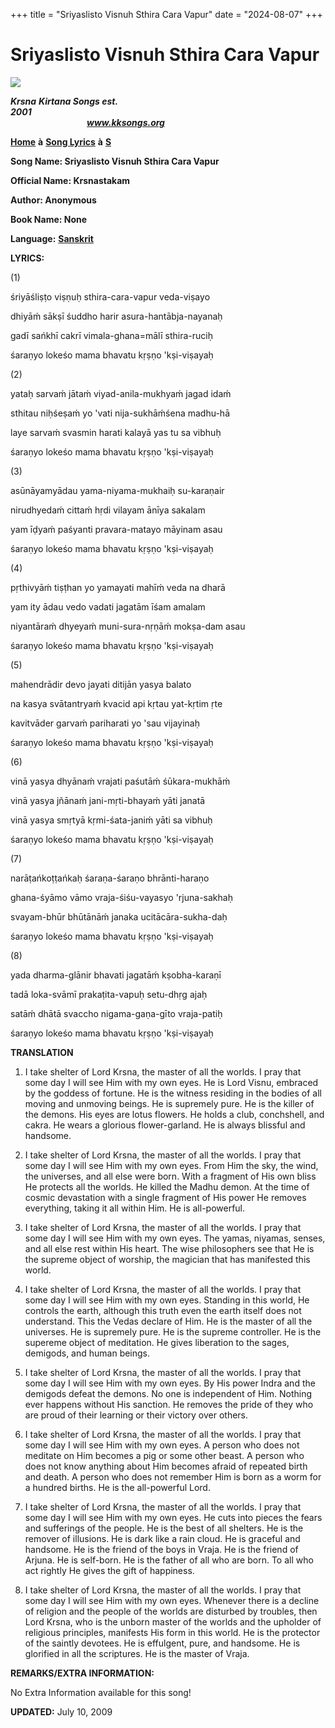 +++
title = "Sriyaslisto Visnuh Sthira Cara Vapur"
date = "2024-08-07"
+++

# Sriyaslisto Visnuh Sthira Cara Vapur
[**![](http://kksongs.org/image_files/image002.jpg)**](http://kksongs.org/)

**_Krsna_** **_Kirtana Songs est. 2001_**                                                                                                                                                      **_www.kksongs.org_**

[**Home**](http://kksongs.org/) **à** [**Song Lyrics**](http://kksongs.org/lyrics.html) **à** [**S**](http://kksongs.org/songs/song_s.html)

**Song Name: Sriyaslisto Visnuh Sthira Cara Vapur**

**Official Name: Krsnastakam**

**Author: Anonymous**

**Book Name: None**

**Language:** [**Sanskrit**](http://kksongs.org/language/list/sanskrit.html)

**LYRICS:**

(1)

śriyāśliṣṭo viṣṇuḥ sthira-cara-vapur veda-viṣayo

dhiyāḿ sākṣī śuddho harir asura-hantābja-nayanaḥ

gadī sańkhī cakrī vimala-ghana\=mālī sthira-ruciḥ

śaraṇyo lokeśo mama bhavatu kṛṣṇo 'kṣi-viṣayaḥ

(2)

yataḥ sarvaḿ jātaḿ viyad-anila-mukhyaḿ jagad idaḿ

sthitau niḥśeṣaḿ yo 'vati nija-sukhāḿśena madhu-hā

laye sarvaḿ svasmin harati kalayā yas tu sa vibhuḥ

śaraṇyo lokeśo mama bhavatu kṛṣṇo 'kṣi-viṣayaḥ

(3)

asūnāyamyādau yama-niyama-mukhaiḥ su-karaṇair

nirudhyedaḿ cittaḿ hṛdi vilayam ānīya sakalam

yam īḍyaḿ paśyanti pravara-matayo māyinam asau

śaraṇyo lokeśo mama bhavatu kṛṣṇo 'kṣi-viṣayaḥ

(4)

pṛthivyāḿ tiṣṭhan yo yamayati mahīḿ veda na dharā

yam ity ādau vedo vadati jagatām īśam amalam

niyantāraḿ dhyeyaḿ muni-sura-nṛṇāḿ mokṣa\-dam asau

śaraṇyo lokeśo mama bhavatu kṛṣṇo 'kṣi-viṣayaḥ

(5)

mahendrādir devo jayati ditijān yasya balato

na kasya svātantryaḿ kvacid api kṛtau yat-kṛtim ṛte

kavitvāder garvaḿ pariharati yo 'sau vijayinaḥ

śaraṇyo lokeśo mama bhavatu kṛṣṇo 'kṣi-viṣayaḥ

(6)

vinā yasya dhyānaḿ vrajati paśutāḿ śūkara-mukhāḿ

vinā yasya jñānaḿ jani-mṛti-bhayaḿ yāti janatā

vinā yasya smṛtyā kṛmi-śata-janiḿ yāti sa vibhuḥ

śaraṇyo lokeśo mama bhavatu kṛṣṇo 'kṣi-viṣayaḥ

(7)

narāṭańkoṭṭańkaḥ śaraṇa-śaraṇo bhrānti-haraṇo

ghana-śyāmo vāmo vraja-śiśu-vayasyo 'rjuna-sakhaḥ

svayam-bhūr bhūtānāḿ janaka ucitācāra-sukha-daḥ

śaraṇyo lokeśo mama bhavatu kṛṣṇo 'kṣi-viṣayaḥ

(8)

yada dharma-glānir bhavati jagatāḿ kṣobha-karaṇī

tadā loka-svāmī prakaṭita-vapuḥ setu-dhṛg ajaḥ

satāḿ dhātā svaccho nigama-gaṇa-gīto vraja-patiḥ

śaraṇyo lokeśo mama bhavatu kṛṣṇo 'kṣi-viṣayaḥ

**TRANSLATION**

1) I take shelter of Lord Krsna, the master of all the worlds. I pray that some day I will see Him with my own eyes. He is Lord Visnu, embraced by the goddess of fortune. He is the witness residing in the bodies of all moving and unmoving beings. He is supremely pure. He is the killer of the demons. His eyes are lotus flowers. He holds a club, conchshell, and cakra. He wears a glorious flower-garland. He is always blissful and handsome.

2) I take shelter of Lord Krsna, the master of all the worlds. I pray that some day I will see Him with my own eyes. From Him the sky, the wind, the universes, and all else were born. With a fragment of His own bliss He protects all the worlds. He killed the Madhu demon. At the time of cosmic devastation with a single fragment of His power He removes everything, taking it all within Him. He is all-powerful.

3) I take shelter of Lord Krsna, the master of all the worlds. I pray that some day I will see Him with my own eyes. The yamas, niyamas, senses, and all else rest within His heart. The wise philosophers see that He is the supreme object of worship, the magician that has manifested this world.

4) I take shelter of Lord Krsna, the master of all the worlds. I pray that some day I will see Him with my own eyes. Standing in this world, He controls the earth, although this truth even the earth itself does not understand. This the Vedas declare of Him. He is the master of all the universes. He is supremely pure. He is the supreme controller. He is the supereme object of meditation. He gives liberation to the sages, demigods, and human beings.

5) I take shelter of Lord Krsna, the master of all the worlds. I pray that some day I will see Him with my own eyes. By His power Indra and the demigods defeat the demons. No one is independent of Him. Nothing ever happens without His sanction. He removes the pride of they who are proud of their learning or their victory over others.

6) I take shelter of Lord Krsna, the master of all the worlds. I pray that some day I will see Him with my own eyes. A person who does not meditate on Him becomes a pig or some other beast. A person who does not know anything about Him becomes afraid of repeated birth and death. A person who does not remember Him is born as a worm for a hundred births. He is the all-powerful Lord.

7) I take shelter of Lord Krsna, the master of all the worlds. I pray that some day I will see Him with my own eyes. He cuts into pieces the fears and sufferings of the people. He is the best of all shelters. He is the remover of illusions. He is dark like a rain cloud. He is graceful and handsome. He is the friend of the boys in Vraja. He is the friend of Arjuna. He is self-born. He is the father of all who are born. To all who act rightly He gives the gift of happiness.

8) I take shelter of Lord Krsna, the master of all the worlds. I pray that some day I will see Him with my own eyes. Whenever there is a decline of religion and the people of the worlds are disturbed by troubles, then Lord Krsna, who is the unborn master of the worlds and the upholder of religious principles, manifests His form in this world. He is the protector of the saintly devotees. He is effulgent, pure, and handsome. He is glorified in all the scriptures. He is the master of Vraja.

**REMARKS/EXTRA INFORMATION:**

No Extra Information available for this song!

**UPDATED:** July 10, 2009